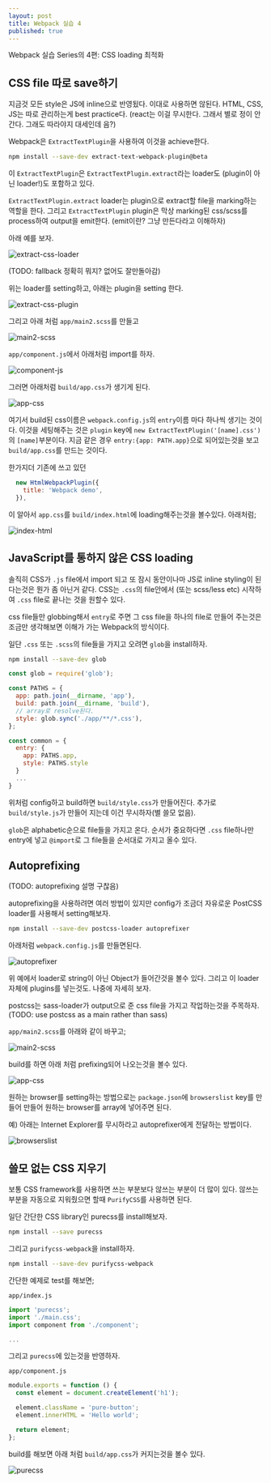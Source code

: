 ```yaml
---
layout: post
title: Webpack 실습 4
published: true
---
```


Webpack 실습 Series의 4편: CSS loading 최적화

## CSS file 따로 save하기
지금것 모든 style은 JS에 inline으로 반영됬다. 이대로 사용하면 않된다. HTML, CSS, JS는 따로 관리하는게 best practice다. (react는 이걸 무시한다. 그래서 별로 정이 안간다. 그래도 따라야지 대세인데 음?)

Webpack은 `ExtractTextPlugin`을 사용하여 이것을 achieve한다.

```bash
npm install --save-dev extract-text-webpack-plugin@beta
```

이 `ExtractTextPlugin`은  `ExtractTextPlugin.extract`라는 loader도 (plugin이 아닌 loader!)도 포함하고 있다.

`ExtractTextPlugin.extract` loader는 plugin으로 extract할 file을 marking하는 역할을 한다. 그리고 `ExtractTextPlugin` plugin은 막상 marking된 css/scss를 process하여 output을 emit한다.
(emit이란? 그냥 만든다라고 이해하자)

아래 예를 보자.

![extract-css-loader](/images/webpack3-extract-css-loader.png)

(TODO: fallback 정확히 뭐지? 없어도 잘만돌아감)

위는 loader를 setting하고, 아래는 plugin을 setting 한다.

![extract-css-plugin](/images/webpack3-extract-css-plugin.png)

그리고 아래 처럼 `app/main2.scss`를 만들고

![main2-scss](/images/webpack3-main2-scss.png)

`app/component.js`에서 아래처럼 import를 하자.

![component-js](/images/webpack3-component-js.png)

그러면 아래처럼 `build/app.css`가 생기게 된다.

![app-css](/images/webpack3-app-css.png)

여기서 build된 css이름은 `webpack.config.js`의 `entry`이름 마다 하나씩 생기는 것이다. 이것을 세팅해주는 것은 `plugin` key에 `new ExtractTextPlugin('[name].css')`의 `[name]`부분이다.
지금 같은 경우 `entry:{app: PATH.app}`으로 되어있는것을 보고 `build/app.css`를 만드는 것이다.

한가지더 기존에 쓰고 있던 

```js
  new HtmlWebpackPlugin({
    title: 'Webpack demo',
  }),
```

이 알아서 `app.css`를 `build/index.html`에 loading해주는것을 볼수있다. 아래처럼;

![index-html](/images/webpack3-index-html.png)

## JavaScript를 통하지 않은 CSS loading
솔직히 CSS가 `.js` file에서 import 되고 또 잠시 동안이나마 JS로 inline styling이 된다는것은 뭔가 좀 아닌거 같다. CSS는 `.css`의 file안에서 (또는 scss/less etc) 시작하여 `.css` file로 끝나는 것을 원할수 있다.

css file들만 globbing해서 `entry`로 주면 그 css file을 하나의 file로 만들어 주는것은 조금만 생각해보면 이해가 가는 Webpack의 방식이다.

일단 `.css` 또는 `.scss`의 file들을 가지고 오려면 `glob`을 install하자.

```bash
npm install --save-dev glob
```

```js
const glob = require('glob');

const PATHS = {
  app: path.join(__dirname, 'app'),
  build: path.join(__dirname, 'build'),
  // array로 resolve된다.
  style: glob.sync('./app/**/*.css'),
};

const common = {
  entry: {
    app: PATHS.app,
    style: PATHS.style
  }
  ...
}
```

위처럼 config하고 build하면 `build/style.css`가 만들어진다. 추가로 `build/style.js`가 만들어 지는데 이건 무시하자(별 쓸모 없음).

`glob`은 alphabetic순으로 file들을 가지고 온다. 순서가 중요하다면 `.css` file하나만 entry에 넣고 `@import`로 그 file들을 순서대로 가지고 올수 있다.

## Autoprefixing
(TODO: autoprefixing 설명 구찮음)

autoprefixing을 사용하려면 여러 방법이 있지만 config가 조금더 자유로운 PostCSS loader를 사용해서 setting해보자.

```bash
npm install --save-dev postcss-loader autoprefixer
```

아래처럼 `webpack.config.js`를 만들면된다.

![autoprefixer](/images/webpack4-autoprefixer.png)

위 예에서 loader로 string이 아닌 Object가 들어간것을 볼수 있다. 그리고 이 loader 자체에 plugins를 넣는것도. 나중에 자세히 보자.

postcss는 sass-loader가 output으로 준 css file을 가지고 작업하는것을 주목하자.
(TODO: use postcss as a main rather than sass)

`app/main2.scss`를 아래와 같이 바꾸고;

![main2-scss](/images/webpack4-main2-scss.png)

build를 하면 아래 처럼 prefixing되어 나오는것을 볼수 있다.

![app-css](/images/webpack4-app-css.png)

원하는 browser를 setting하는 방법으로는 `package.json`에 `browserslist` key를 만들어 만들어 원하는 browser를 array에 넣어주면 된다.

예) 아래는 Internet Explorer를 무시하라고 autoprefixer에게 전달하는 방법이다.

![browserslist](/images/webpack4-browserslist.png)

## 쓸모 없는 CSS 지우기
보통 CSS framework를 사용하면 쓰는 부분보다 않쓰는 부분이 더 많이 있다.
않쓰는 부분을 자동으로 지워줬으면 할때 `PurifyCSS`를 사용하면 된다.

일단 간단한 CSS library인 purecss를 install해보자.

```bash
npm install --save purecss
```

그리고 `purifycss-webpack`을 install하자.

```bash
npm install --save-dev purifycss-webpack
```

간단한 예제로 test를 해보면;

`app/index.js`

```js
import 'purecss';
import './main.css';
import component from './component';

...
```

그리고 `purecss`에 있는것을 반영하자.

`app/component.js`

```js
module.exports = function () {
  const element = document.createElement('h1');

  element.className = 'pure-button';
  element.innerHTML = 'Hello world';

  return element;
};
```

build를 해보면 아래 처럼 `build/app.css`가 커지는것을 볼수 있다.

![purecss](/images/webpack4-purecss.png)




